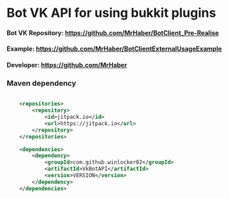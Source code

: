 # Bot VK API for using bukkit plugins

#### Bot VK Repository: https://github.com/MrHaber/BotClient_Pre-Realise
#### Example: https://github.com/MrHaber/BotClientExternalUsageExample

#### Developer: https://github.com/MrHaber

### Maven dependency
```xml

    <repositories>
        <repository>
            <id>jitpack.io</id>
            <url>https://jitpack.io</url>
        </repository>
    </repositories>

    <dependencies>
        <dependency>
            <groupId>com.github.winlocker02</groupId>
            <artifactId>VkBotAPI</artifactId>
            <version>VERSION</version>
        </dependency>
    </dependencies>

```